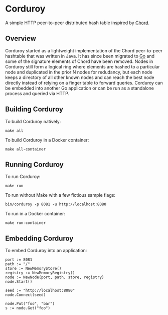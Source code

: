 # Corduroy
A simple HTTP peer-to-peer distributed hash table inspired by [Chord](http://www.dcs.ed.ac.uk/teaching/cs3/ipse/chord-desc.html).

## Overview
Corduroy started as a lightweight implementation of the Chord peer-to-peer hashtable that was written in Java. It has since been migrated to [Go](https://golang.org/) and some of the signature elements of Chord have been removed. Nodes in Corduroy still form a logical ring where elements are hashed to a particular node and duplicated in the prior N nodes for redudancy, but each node keeps a directory of all other known nodes and can reach the best node directly instead of relying on a finger table to forward queries. Corduroy can be embedded into another Go application or can be run as a standalone process and queried via HTTP.

## Building Corduroy
To build Corduroy natively:
```
make all
```

To build Corduroy in a Docker container:
```
make all-container
```

## Running Corduroy
To run Corduroy:
```
make run
```
To run without Make with a few fictious sample flags:
```
bin/corduroy -p 8081 -u http://localhost:8080
```
To run in a Docker container:
```
make run-container
```

## Embedding Corduroy
To embed Corduroy into an application:
```
port := 8081
path := "/"
store := NewMemoryStore()
registry := NewMemoryRegistry()
node := NewNode(port, path, store, registry)
node.Start()

seed := "http://localhost:8080"
node.Connect(seed)

node.Put("foo", "bar")
s := node.Get("foo")
```